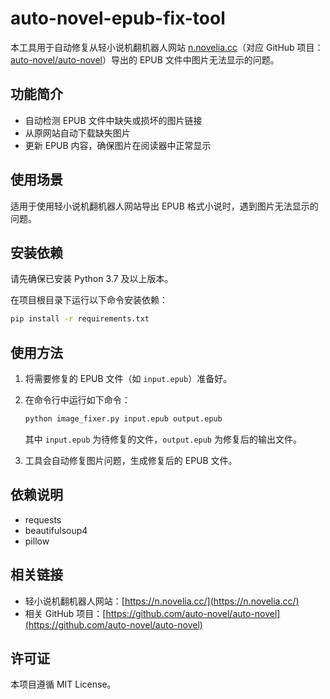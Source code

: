 # auto-novel-epub-fix-tool

本工具用于自动修复从轻小说机翻机器人网站 [n.novelia.cc](https://n.novelia.cc/)（对应 GitHub 项目：[auto-novel/auto-novel](https://github.com/auto-novel/auto-novel)）导出的 EPUB 文件中图片无法显示的问题。

## 功能简介
- 自动检测 EPUB 文件中缺失或损坏的图片链接
- 从原网站自动下载缺失图片
- 更新 EPUB 内容，确保图片在阅读器中正常显示

## 使用场景
适用于使用轻小说机翻机器人网站导出 EPUB 格式小说时，遇到图片无法显示的问题。

## 安装依赖
请先确保已安装 Python 3.7 及以上版本。

在项目根目录下运行以下命令安装依赖：

```bash
pip install -r requirements.txt
```

## 使用方法
1. 将需要修复的 EPUB 文件（如 `input.epub`）准备好。
2. 在命令行中运行如下命令：

	```bash
	python image_fixer.py input.epub output.epub
	```

	其中 `input.epub` 为待修复的文件，`output.epub` 为修复后的输出文件。
3. 工具会自动修复图片问题，生成修复后的 EPUB 文件。

## 依赖说明
- requests
- beautifulsoup4
- pillow

## 相关链接
- 轻小说机翻机器人网站：[https://n.novelia.cc/](https://n.novelia.cc/)
- 相关 GitHub 项目：[https://github.com/auto-novel/auto-novel](https://github.com/auto-novel/auto-novel)

## 许可证
本项目遵循 MIT License。
